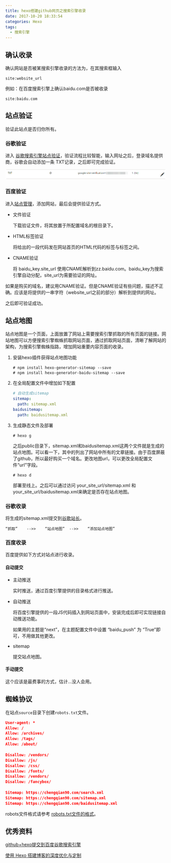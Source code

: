 ```yaml
---
title: hexo搭建github网页之搜索引擎收录
date: 2017-10-20 18:33:54
categories: Hexo
tags:
  - 搜索引擎
---
```


## 确认收录

确认网站是否被某搜索引擎收录的方法为，在其搜索框输入

```shell
site:website_url
```

例如：在百度搜索引擎上确认baidu.com是否被收录

```
site:baidu.com
```

## 站点验证

验证此站点是否归你所有。

### 谷歌验证

进入 [谷歌搜索引擎站点验证](https://www.google.com/webmasters/tools/home?hl=zh-CN)，验证流程比较智能，输入网址之后，登录域名提供商，谷歌会自动添加一条 TXT记录，之后即可完成验证。

![谷歌TXT记录.png](/images/hexo搭建github/谷歌TXT记录.png)

### 百度验证

进入[站点管理](http://zhanzhang.baidu.com/site/index)，添加网站，最后会提供验证方式。

- 文件验证

  下载验证文件，将其放置于所配置域名的根目录下。

- HTML标签验证

  将给出的一段代码发在网站首页的HTML代码的<head>标签与</head>标签之间。

- CNAME验证

  将 baidu_key.site_url 使用CNAME解析到zz.baidu.com。baidu_key为搜索引擎自动分配，site_url为需要验证的网址。

如果是购买的域名，建议用CNAME验证。但是CNAME验证有些问题，描述不正确。应该是将提供的一串字符（website_url之前的部分）解析到提供的网址。

之后即可验证成功。

## 站点地图

站点地图是一个页面，上面放置了网站上需要搜索引擎抓取的所有页面的链接。网站地图可以方便搜索引擎蜘蛛抓取网站页面，通过抓取网站页面，清晰了解网站的架构，为搜索引擎蜘蛛指路，增加网站重要内容页面的收录。

1. 安装hexo插件获得站点地图功能

   ```shell
   # npm install hexo-generator-sitemap --save
   # npm install hexo-generator-baidu-sitemap --save
   ```

2. 在全局配置文件中增加如下配置

   ```yaml
   # 自动生成sitemap
   sitemap: 
     path: sitemap.xml
   baidusitemap: 
     path: baidusitemap.xml
   ```

3. 生成静态文件及部署

   ```shell
   # hexo g
   ```

   之后public目录下，sitemap.xml和baidusitemap.xml这两个文件就是生成的站点地图。可以看一下，其中的列出了网站中所有的文章链接。由于百度屏蔽了github，所以最好购买一个域名。更改地图url，可以更改全局配置文件“url”字段。

   ```shell
   # hexo d
   ```

   部署至线上。之后可以通过访问 your_site_url/sitemap.xml 和 your_site_url/baidusitemap.xml来确定是否存在站点地图。

### 谷歌收录

将生成的sitemap.xml提交到[谷歌站长](https://www.google.com/webmasters/tools)。

```
“抓取”	-->>	“站点地图”	-->>	“添加站点地图”
```

### 百度收录

百度提供如下方式对站点进行收录。

#### 自动提交

- 主动推送

  实时推送，通过百度引擎提供的目录格式进行推送。

- 自动推送

  将百度引擎提供的一段JS代码插入到网站页面中，安装完成后即可实现链接自动推送功能。

  如果用的主题是“next”，在主题配置文件中设置 “baidu_push” 为 “True”即可，不用做其他更改。

- sitemap

  提交站点地图。

#### 手动提交

这个应该是最费事的方式，估计…没人会用。

## 蜘蛛协议

在站点`source`目录下创建`robots.txt`文件。

```json
User-agent: *
Allow: /
Allow: /archives/
Allow: /tags/
Allow: /about/

Disallow: /vendors/
Disallow: /js/
Disallow: /css/
Disallow: /fonts/
Disallow: /vendors/
Disallow: /fancybox/

Sitemap: https://chengqian90.com/search.xml
Sitemap: https://chengqian90.com/sitemap.xml
Sitemap: https://chengqian90.com/baidusitemap.xml
```

robots文件格式请参考 [robots.txt文件的格式](https://ziyuan.baidu.com/college/courseinfo?id=267&page=12#h2_article_title30)。

## 优秀资料

[github+hexo提交到百度谷歌搜索引擎](http://www.jianshu.com/p/7e1166eb412a)

[使用 Hexo 搭建博客的深度优化与定制](https://github.com/heytxz/test/issues/20)